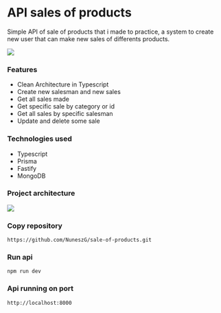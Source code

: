 # API sales of products
Simple API of sale of products that i made to practice, a system to create new user that can make new sales of differents products.

<img src="/src/media/Captura de ecrã 2024-12-03 183709.png">

### Features
- Clean Architecture in Typescript
- Create new salesman and new sales
- Get all sales made
- Get specific sale by category or id
- Get all sales by specific salesman
- Update and delete some sale

### Technologies used 
- Typescript 
- Prisma
- Fastify
- MongoDB 

### Project architecture

<img src="/src/media/Captura de ecrã 2024-12-04 180157.png">

### Copy repository
```
https://github.com/NuneszG/sale-of-products.git
```

### Run api
```
npm run dev
```

### Api running on port 
```
http://localhost:8000
```